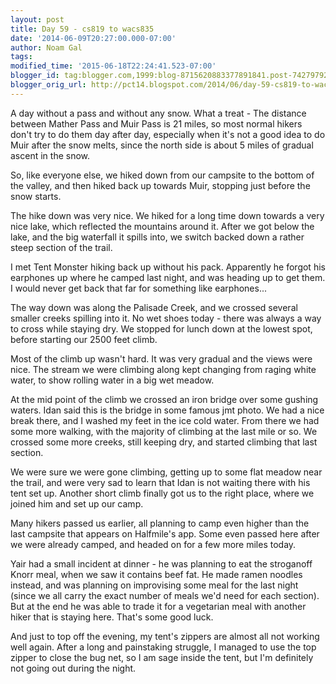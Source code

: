 ```yaml
---
layout: post
title: Day 59 - cs819 to wacs835
date: '2014-06-09T20:27:00.000-07:00'
author: Noam Gal
tags:
modified_time: '2015-06-18T22:24:41.523-07:00'
blogger_id: tag:blogger.com,1999:blog-8715620883377891841.post-7427979246811394531
blogger_orig_url: http://pct14.blogspot.com/2014/06/day-59-cs819-to-wacs835.html
---
```

A day without a pass and without any snow. What a treat - The distance between Mather Pass and Muir Pass is 21 miles, so most normal hikers don't try to do them day after day, especially when it's not a good idea to do Muir after the snow melts, since the north side is about 5 miles of gradual ascent in the snow.

So, like everyone else, we hiked down from our campsite to the bottom of the valley, and then hiked back up towards Muir, stopping just before the snow starts.

The hike down was very nice. We hiked for a long time down towards a very nice lake, which reflected the mountains around it. After we got below the lake, and the big waterfall it spills into, we switch backed down a rather steep section of the trail.

I met Tent Monster hiking back up without his pack. Apparently he forgot his earphones up where he camped last night, and was heading up to get them. I would never get back that far for something like earphones...

The way down was along the Palisade Creek, and we crossed several smaller creeks spilling into it. No wet shoes today - there was always a way to cross while staying dry. We stopped for lunch down at the lowest spot, before starting our 2500 feet climb.

Most of the climb up wasn't hard. It was very gradual and the views were nice. The stream we were climbing along kept changing from raging white water, to show rolling water in a big wet meadow.

At the mid point of the climb we crossed an iron bridge over some gushing waters. Idan said this is the bridge in some famous jmt photo. We had a nice break there, and I washed my feet in the ice cold water. From there we had some more walking, with the majority of climbing at the last mile or so. We crossed some more creeks, still keeping dry, and started climbing that last section.

We were sure we were gone climbing, getting up to some flat meadow near the trail, and were very sad to learn that Idan is not waiting there with his tent set up. Another short climb finally got us to the right place, where we joined him and set up our camp.

Many hikers passed us earlier, all planning to camp even higher than the last campsite that appears on Halfmile's app. Some even passed here after we were already camped, and headed on for a few more miles today.

Yair had a small incident at dinner - he was planning to eat the stroganoff Knorr meal, when we saw it contains beef fat. He made ramen noodles instead, and was planning on improvising some meal for the last night (since we all carry the exact number of meals we'd need for each section). But at the end he was able to trade it for a vegetarian meal with another hiker that is staying here. That's some good luck.

And just to top off the evening, my tent's zippers are almost all not working well again. After a long and painstaking struggle, I managed to use the top zipper to close the bug net, so I am sage inside the tent, but I'm definitely not going out during the night.
